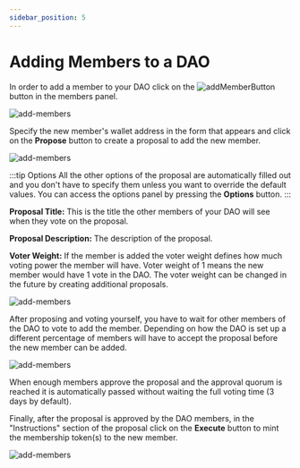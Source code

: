 ```yaml
---
sidebar_position: 5
---
```


# Adding Members to a DAO

In order to add a member to your DAO click on the ![addMemberButton](/img/DAO-add-members/add-member-button.png) button in the members panel.

![add-members](/img/DAO-add-members/members_view.PNG)

Specify the new member's wallet address in the form that appears and click on the **Propose** button to create a proposal to add the new member.

![add-members](/img/DAO-add-members/member's_wallet.PNG)

:::tip Options
All the other options of the proposal are automatically filled out and you don't have to specify them unless you want to override the default values. You can access the options panel by pressing the **Options** button.
:::

**Proposal Title:** This is the title the other members of your DAO will see when they vote on the proposal.

**Proposal Description:** The description of the proposal.

**Voter Weight:** If the member is added the voter weight defines how much voting power the member will have. Voter weight of 1 means the new member would have 1 vote in the DAO. The voter weight can be changed in the future by creating additional proposals.

![add-members](/img/DAO-add-members/wallet_options.PNG)

After proposing and voting yourself, you have to wait for other members of the DAO to vote to add the member. Depending on how the DAO is set up a different percentage of members will have to accept the proposal before the new member can be added.

![add-members](/img/DAO-add-members/voting_results.PNG)

When enough members approve the proposal and the approval quorum is reached it is automatically passed without waiting the full voting time (3 days by default).

Finally, after the proposal is approved by the DAO members, in the "Instructions" section of the proposal click on the **Execute** button to mint the membership token(s) to the new member.

![add-members](/img/DAO-add-members/execute_instructions.PNG)
